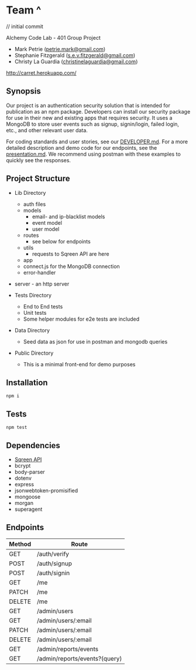 # Team ^

// initial commit 

Alchemy Code Lab - 401 Group Project

* Mark Petrie (petrie.mark@gmail.com)
* Stephanie Fitzgerald (s.e.v.fitzgerald@gmail.com)
* Christy La Guardia (christinelaguardia@gmail.com)

<http://carret.herokuapp.com/>

## Synopsis

Our project is an authentication security solution that is intended for publication as an npm package. Developers can install our security package for use in their new and existing apps that requires security. It uses a MongoDB to store user events such as signup, signin/login, failed login, etc., and other relevant user data.

For coding standards and user stories, see our [DEVELOPER.md](DEVELOPER.md).
For a more detailed description and demo code for our endpoints, see the [presentation.md](presentation.md). We recommend using postman with these examples to quickly see the responses.

## Project Structure

* Lib Directory
    * auth files
    * models
        * email- and ip-blacklist models
        * event model
        * user model
    * routes
        * see below for endpoints
    * utils
        * requests to Sqreen API are here
    * app
    * connect.js for the MongoDB connection
    * error-handler

* server - an http server

* Tests Directory
    * End to End tests
    * Unit tests
    * Some helper modules for e2e tests are included

* Data Directory
    * Seed data as json for use in postman and mongodb queries

* Public Directory 
    * This is a minimal front-end for demo purposes

## Installation

`npm i`

## Tests

`npm test`

## Dependencies

* [Sqreen API](https://doc.sqreen.io/reference)
* bcrypt
* body-parser
* dotenv
* express
* jsonwebtoken-promisified
* mongoose
* morgan
* superagent

## Endpoints

Method | Route
--- | ---
GET | /auth/verify
POST | /auth/signup
POST | /auth/signin
GET | /me
PATCH | /me
DELETE | /me
GET | /admin/users
GET | /admin/users/:email
PATCH | /admin/users/:email
DELETE | /admin/users/:email
GET | /admin/reports/events
GET | /admin/reports/events?(query)
